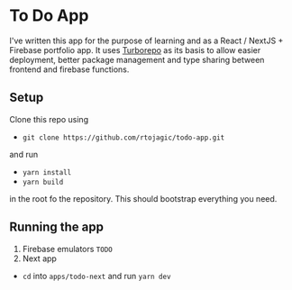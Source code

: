 # To Do App
I've written this app for the purpose of learning and as a React / NextJS + Firebase portfolio app. It uses [Turborepo](https://turborepo.org/) as its basis to allow easier deployment, better package management and type sharing between frontend and firebase functions. 

## Setup
Clone this repo using

- `git clone https://github.com/rtojagic/todo-app.git`

and run 
- `yarn install`
- `yarn build`

in the root fo the repository. This should bootstrap everything you need.

## Running the app
1. Firebase emulators `TODO`
2. Next app
- `cd` into `apps/todo-next` and run `yarn dev`
